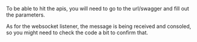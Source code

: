 To be able to hit the apis, you will need to go to the url/swagger
and fill out the parameters.

As for the websocket listener, the message is being received and consoled, 
so you might need to check the code a bit to confirm that.